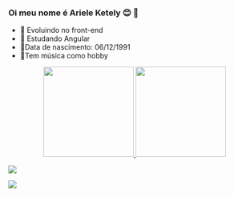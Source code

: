 ### Oi meu nome é Ariele Ketely 😊 👋



- 🔭 Evoluindo no front-end
- 🌱 Estudando Angular
- 🎂Data de nascimento: 06/12/1991
- 🎼Tem música como hobby


<div align="center">
  <a href="https://github.com/arieleketely">
  <img height="180em" src="https://github-readme-stats.vercel.app/api?username=arieleketely&show_icons=true&theme=dracula&include_all_commits=true&count_private=true"/>
  <img height="180em" src="https://github-readme-stats.vercel.app/api/top-langs/?username=arieleketely&layout=compact&langs_count=7&theme=dracula"/>
</div>



 
<div> 

  <a href="https://api.whatsapp.com/send?phone=5532984546154&text=Bem%20vindo(a)" target="_blank"><img src="https://img.shields.io/badge/WhatsApp-25D366?style=for-the-badge&logo=whatsapp&logoColor=white" target="_blank"></a>
  
  <a href="https://www.linkedin.com/in/ariele-ketely-0b1137a1/" target="_blank"><img src="https://img.shields.io/badge/LinkedIn-0077B5?style=for-the-badge&logo=linkedin&logoColor=white" target="_blank"></a>

 
</div>

